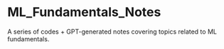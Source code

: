 # ML_Fundamentals_Notes
A series of codes + GPT-generated notes covering topics related to ML fundamentals.
